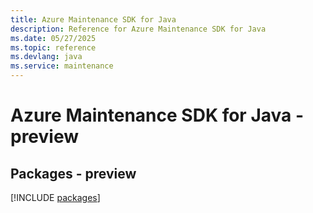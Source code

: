 ```yaml
---
title: Azure Maintenance SDK for Java
description: Reference for Azure Maintenance SDK for Java
ms.date: 05/27/2025
ms.topic: reference
ms.devlang: java
ms.service: maintenance
---
```

# Azure Maintenance SDK for Java - preview
## Packages - preview
[!INCLUDE [packages](maintenance-index.md)]